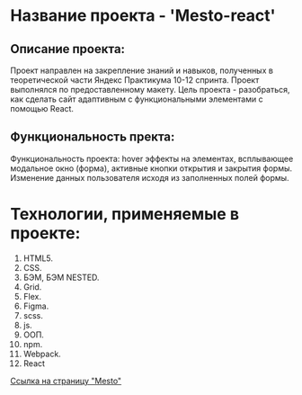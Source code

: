 # Название проекта - 'Mesto-react'

## Описание проекта:

Проект направлен на закрепление знаний и навыков, полученных в теоретической части Яндекс Практикума 10-12 спринта. Проект выполнялся по предоставленному макету. Цель проекта - разобраться, как сделать сайт адаптивным с функциональными элементами с помощью React.

## Функциональность пректа:

Функциональность проекта: hover эффекты на элементах, всплывающее модальное окно (форма), активные кнопки открытия и закрытия формы. Изменение данных пользователя исходя из заполненных полей формы.

# Технологии, применяемые в проекте:

1. HTML5.
2. CSS.
3. БЭМ, БЭМ NESTED.
4. Grid.
5. Flex.
6. Figma.
7. scss.
8. js.
9. ООП.
10. npm.
11. Webpack.
12. React

[Ссылка на страницу "Mesto"](https://kirillpers.github.io/react-mesto-auth/)
